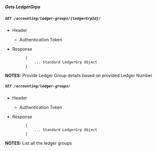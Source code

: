 ##### Gets LedgerGrps           
            
##### `GET /accounting/ledger-groups/{ledgerGrpId}/`
+ Header 
	- Authentication Token

+ Response

			{
				... Standard LedgerGrp Object
			}

**NOTES:** Provide Ledger Group details based on provided Ledger Number

##### `GET /accounting/ledger-groups/`
+ Header 
	- Authentication Token

+ Response

			{
				... Standard LedgerGrp Object
			}

**NOTES:** List all the ledger groups 
